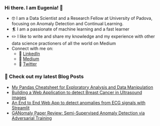 ### Hi there. I am Eugenia! 👋

* :nerd_face: I am a Data Scientist and a Research Fellow at University of Padova, focusing on Anomaly Detection and Continual Learning.
* :surfer: I am a passionate of machine learning and a fast learner
* :pencil2: I like to write and share my knowledge and my experience with other data science practioners of all the world on Medium
* Connect with me on:
   * :handbag: [LinkedIn](https://www.linkedin.com/in/eugenia-anello/)
   * :blue_book: [Medium](https://medium.com/@eugenia-anello)
   * :gem: [Twitter](https://twitter.com/AnelloEugenia)

### :dart: Check out my latest Blog Posts

* [My Pandas Cheatsheet for Exploratory Analysis and Data Manipulation](https://pub.towardsai.net/my-pandas-cheatsheet-for-exploratory-analysis-and-data-manipulation-75c8ea462d12?sk=1c13f2cc47bc36de31daed472fc5c4e4)
* [Building a Web Application to detect Breast Cancer in Ultrasound images](https://medium.com/mlearning-ai/building-a-web-application-to-detect-breast-cancer-in-ultrasound-images-df391483fbd9)
* [An End to End Web App to detect anomalies from ECG signals with Streamlit](https://towardsdatascience.com/an-end-to-end-web-app-to-detect-anomalies-from-ecg-signals-with-streamlit-e00c177305ff?sk=be3c3bb901b6de83b74c9d2e228e41fd)
* [GANomaly Paper Review: Semi-Supervised Anomaly Detection via Adversarial Training](https://towardsdatascience.com/ganomaly-paper-review-semi-supervised-anomaly-detection-via-adversarial-training-a6f7a64a265f)

